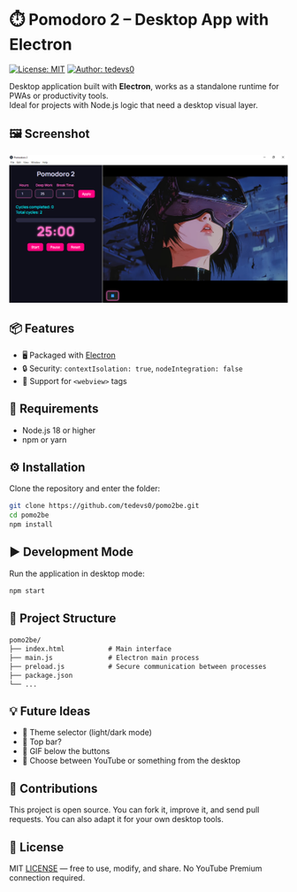 # ⏱️ Pomodoro 2 – Desktop App with Electron

[![License: MIT](https://img.shields.io/badge/License-MIT-yellow.svg)](LICENSE)
[![Author: tedevs0](https://img.shields.io/badge/Author-tedevs0-blue.svg)](https://github.com/tedevs0)

Desktop application built with **Electron**, works as a standalone runtime for PWAs or productivity tools.  
Ideal for projects with Node.js logic that need a desktop visual layer.

## 🖼️ Screenshot

![Screenshot of the application](Screenshot_1.png)

## 📦 Features 

- 🖥️ Packaged with [Electron](https://www.electronjs.org/)
- 🔒 Security: `contextIsolation: true`, `nodeIntegration: false`
- 🔗 Support for `<webview>` tags

## 🚀 Requirements

- Node.js 18 or higher
- npm or yarn

## ⚙️ Installation

Clone the repository and enter the folder:

```bash
git clone https://github.com/tedevs0/pomo2be.git
cd pomo2be
npm install
```

## ▶️ Development Mode

Run the application in desktop mode:

```bash
npm start
```

## 📁 Project Structure

```
pomo2be/
├── index.html           # Main interface
├── main.js              # Electron main process
├── preload.js           # Secure communication between processes
├── package.json
└── ...
```

## 💡 Future Ideas

* 🎨 Theme selector (light/dark mode)
* 🎨 Top bar?
* 🎨 GIF below the buttons
* 🎨 Choose between YouTube or something from the desktop

## 🤝 Contributions

This project is open source. You can fork it, improve it, and send pull requests.
You can also adapt it for your own desktop tools.

## 📜 License

MIT [LICENSE](./License) — free to use, modify, and share. No YouTube Premium connection required.
